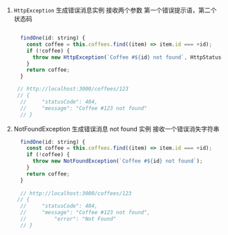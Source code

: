 

1. `HttpException`  生成错误消息实例 接收两个参数 第一个错误提示语，第二个状态码

   ```js
   
     findOne(id: string) {
       const coffee = this.coffees.find((item) => item.id === +id);
       if (!coffee) {
         throw new HttpException(`Coffee #${id} not found`, HttpStatus.NOT_FOUND);
       }
       return coffee;
     }
   
   	// http://localhost:3000/coffees/123
   	// {
     //  	"statusCode": 404,
     //  	"message": "Coffee #123 not found"
     // }
   ```

   

2. NotFoundException 生成错误消息 not found 实例 接收一个错误消失字符串

   ```js
     findOne(id: string) {
       const coffee = this.coffees.find((item) => item.id === +id);
       if (!coffee) {
         throw new NotFoundException(`Coffee #${id} not found`);
       }
       return coffee;
     }
     
     // http://localhost:3000/coffees/123
   	// {
     //  	"statusCode": 404,
     //  	"message": "Coffee #123 not found",
     // 		"error": "Not Found"
     // }
   ```

   